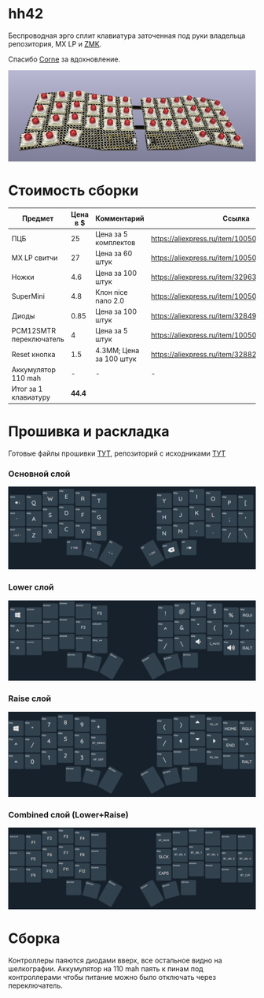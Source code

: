 # hh42

Беспроводная эрго сплит клавиатура заточенная под руки владельца репозитория, MX LP и [ZMK](https://zmk.dev/).

Спасибо [Corne](https://github.com/foostan/crkbd) за вдохновление.

![keyboardimage](https://github.com/maslomeister/hh42/blob/main/img/kicad_3d.png?raw=true)

# Стоимость сборки

| Предмет                 | Цена в $ | Комментарий             | Ссылка                                           |
| ----------------------- | -------- | ----------------------- | ------------------------------------------------ |
| ПЦБ                     | 25       | Цена за 5 комплектов    | https://aliexpress.ru/item/1005006573905744.html |
| MX LP свитчи            | 27       | Цена за 60 штук         | https://aliexpress.ru/item/1005006328228130.html |
| Ножки                   | 4.6      | Цена за 100 штук        | https://aliexpress.ru/item/32963141746.html      |
| SuperMini               | 4.8      | Клон nice nano 2.0      | https://aliexpress.ru/item/1005006035267231.html |
| Диоды                   | 0.85     | Цена за 100 штук        | https://aliexpress.ru/item/32849879904.html      |
| PCM12SMTR переключатель | 4        | Цена за 5 штук          | https://aliexpress.ru/item/1005005366298406.html |
| Reset кнопка            | 1.5      | 4.3ММ; Цена за 100 штук | https://aliexpress.ru/item/32882161197.html      |
| Аккумулятор 110 mah     | -        | -                       | -                                                |
| Итог за 1 клавиатуру    | **44.4** |

# Прошивка и раскладка

Готовые файлы прошивки [ТУТ](https://github.com/maslomeister/hh42/tree/main/firmwares), репозиторий с исходниками [ТУТ](https://github.com/maslomeister/zmk-configs)

### Основной слой

![основной_слой](https://github.com/maslomeister/hh42/blob/main/img/layout1.png?raw=true)

### Lower слой

![lower_слой](https://github.com/maslomeister/hh42/blob/main/img/layout2.png?raw=true)

### Raise слой

![raise_слой](https://github.com/maslomeister/hh42/blob/main/img/layout3.png?raw=true)

### Combined слой (Lower+Raise)

![combined_слой](https://github.com/maslomeister/hh42/blob/main/img/layout4.png?raw=true)

# Сборка

Контроллеры паяются диодами вверх, все остальное видно на шелкографии. Аккумулятор на 110 mah паять к пинам под контроллерами чтобы питание можно было отключать через переключатель.
